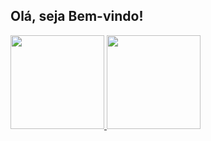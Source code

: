 ## Olá, seja Bem-vindo!

<div align="left">
  <a href="https://github.com/JonathasLopes">
  <img height="150" src="https://github-readme-stats.vercel.app/api?username=jonathaslopes&show_icons=true&theme=tokyonight&include_all_commits=true&count_private=true"/>
  <img height="150" src="https://github-readme-stats.vercel.app/api/top-langs/?username=jonathaslopes&layout=compact&langs_count=100&theme=tokyonight"/>
</div>

